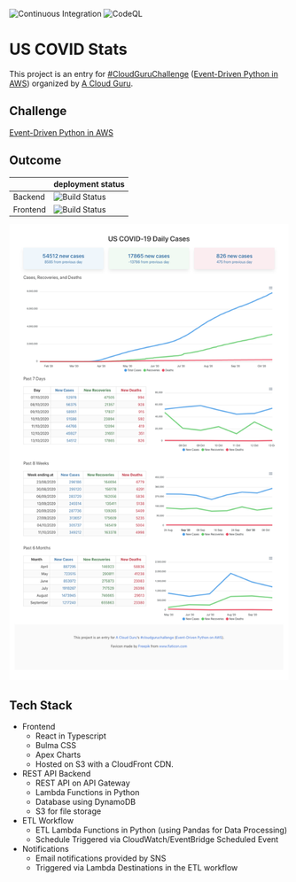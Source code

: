 ![Continuous Integration](https://github.com/dashmug/us-covid-stats/workflows/Continuous%20Integration/badge.svg) 
![CodeQL](https://github.com/dashmug/us-covid-stats/workflows/CodeQL/badge.svg)

US COVID Stats
==============

This project is an entry for [#CloudGuruChallenge](https://acloudguru.com/blog/news/introducing-the-cloudguruchallenge) ([Event-Driven Python in AWS](https://acloudguru.com/blog/engineering/cloudguruchallenge-python-aws-etl)) organized by [A Cloud Guru](https://acloudguru.com/).


Challenge
---------

[Event-Driven Python in AWS](https://acloudguru.com/blog/engineering/cloudguruchallenge-python-aws-etl)


Outcome
-------

|   | deployment status |
|----------|-------------------|
| Backend  | ![Build Status](https://codebuild.us-east-1.amazonaws.com/badges?uuid=eyJlbmNyeXB0ZWREYXRhIjoiZGZHNUNDS0JqSnNVSlhyU21zdDB1VnNETVlSVDl6NlV3R3FadHB3TkhYMm1aZlpJNTE5R1NqYUJsOGxrMWgxdkJzQ0w1Y09ibU5TRm5ZYnM4NXR3Mk93PSIsIml2UGFyYW1ldGVyU3BlYyI6IjFkaHQvNkJBR05WK1ZJZWkiLCJtYXRlcmlhbFNldFNlcmlhbCI6MX0%3D&branch=main)|
| Frontend | ![Build Status](https://codebuild.us-east-1.amazonaws.com/badges?uuid=eyJlbmNyeXB0ZWREYXRhIjoiRjZFajBNNFlBcEpVall4VXgxTUY3SHFaR1hvcUtwd25lcjBqM21DQ0s2QU9RUityRDBNZXVjcnlpQ0N6SWl0dDdJSGRZRklmVXgwM1pKaDQ0a3M5NWtFPSIsIml2UGFyYW1ldGVyU3BlYyI6InF6aWtXVjJLc25HRklIY0UiLCJtYXRlcmlhbFNldFNlcmlhbCI6MX0%3D&branch=main)|

[![Challenge Outcome](images/preview.png?raw=true "Challenge Outcome")](https://d21xiw2qs8azw2.cloudfront.net/)


Tech Stack
----------
* Frontend
  * React in Typescript
  * Bulma CSS
  * Apex Charts
  * Hosted on S3 with a CloudFront CDN.
* REST API Backend
  * REST API on API Gateway
  * Lambda Functions in Python
  * Database using DynamoDB
  * S3 for file storage
* ETL Workflow
  * ETL Lambda Functions in Python (using Pandas for Data Processing)
  * Schedule Triggered via CloudWatch/EventBridge Scheduled Event
* Notifications
  * Email notifications provided by SNS
  * Triggered via Lambda Destinations in the ETL workflow
  
   
